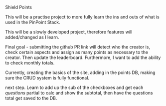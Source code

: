 Shield Points

This will be a practise project to more fully learn the ins and outs of what is used in the PinPoint Stack.

This will be a slowly developed project, therefore features will added/changed as I learn.

Final goal - submitting the github PR link will detect who the creator is, check certain aspects and assign as many points as necessary to the creator.
Then update the leaderboard.
Furthermore, I want to add the ability to check monthly totals.

Currently, creating the basics of the site, adding in the points DB, making sure the CRUD system is fully functional.

next step. Learn to add up the sub of the checkboxes and get each _questions_ partial to calc and show the subtotal, then have the questions total get saved to the DB.
